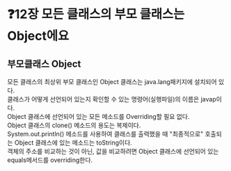 # ❓12장 모든 클래스의 부모 클래스는 Object에요
   
## 부모클래스 Object
모든 클래스의 최상위 부모 클래스인 Object 클래스는 java.lang패키지에 설치되어 있다.<br>
클래스가 어떻게 선언되어 있는지 확인할 수 있는 명령어(실행파일)의 이름은 javap이다.<br>
Object 클래스에 선언되어 있는 모든 메소드를 Overriding할 필요 없다.<br>
Object 클래스의 clone() 메소드의 용도는 복제이다.<br>
System.out.println() 메소드를 사용하여 클래스를 출력했을 때 "최종적으로" 호출되는 Object 클래스에 있는 메소드는 toString이다.<br>
객체의 주소를 비교하는 것이 아닌, 값을 비교하려면 Object 클래스에 선언되어 있는 equals메서드를 overriding한다.
